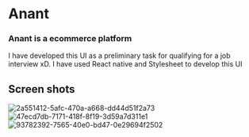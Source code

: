 # Anant
### Anant is a ecommerce platform
I have developed this UI as a preliminary task for qualifying for a job interview xD.
I have used React native and Stylesheet to develop this UI

## Screen shots


![2a551412-5afc-470a-a668-dd44d51f2a73](https://user-images.githubusercontent.com/52327964/175327492-a7e13f0b-bdbc-41cc-8c33-8bf90d7e7dd0.jpg)
![47ecd7db-7171-418f-8f19-3d59a7d311e1](https://user-images.githubusercontent.com/52327964/175327520-320b76bd-8ea8-49af-b7cc-141bf566e0d4.jpg)
![93782392-7565-40e0-bd47-0e29694f2502](https://user-images.githubusercontent.com/52327964/175327553-4e9ab109-6cf4-45e5-91d5-a0039cceb5fe.jpg)

